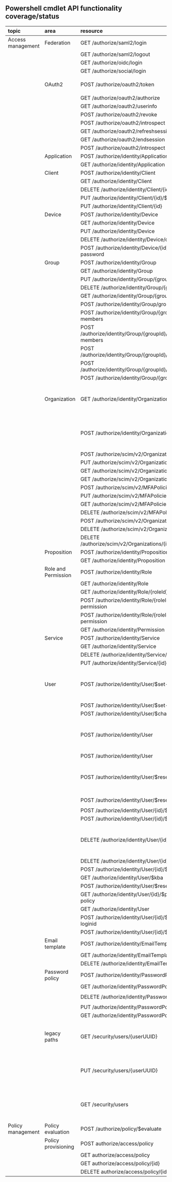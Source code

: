 ## Powershell cmdlet API functionality coverage/status
|topic|area|resource|version|Status|cmdlet(s)|Notes|
|:----|:---|:-------|:-----:|:----:|:-----|:----|
|Access management|Federation|GET /authorize/saml2/login|1|Future||
|||GET /authorize/saml2/logout|1|Future||
|||GET /authorize/oidc/login|1|Future||
|||GET /authorize/social/login|1|Future||
||OAuth2|POST /authorize/oauth2/token|2|Supported|`Get-AuthorizationHeader`, `Get-TokenFromJWT`|
|||GET /authorize/oauth2/authorize|2|Future||
|||GET /authorize/oauth2/userinfo|2|Supported|`Get-UserInfo`|
|||POST /authorize/oauth2/revoke|2|Future||
|||POST /authorize/oauth2/introspect|3|Supported|`Get-Introspect`|
|||GET /authorize/oauth2/refreshsession|2|Future||
|||GET /authorize/oauth2/endsession|2|Future||
|||POST /authorize/oauth2/introspect|3|Supported|`Get-Introspect`|
||Application|POST /authorize/identity/Application|1|Supported|`Add-Application`|
|||GET /authorize/identity/Application|1|Supported|`Get-Applications`||
||Client|POST /authorize/identity/Client|1|Supported|`Add-Client`|
|||GET /authorize/identity/Client|1|Supported|`Get-Clients`|
|||DELETE /authorize/identity/Client/{id}|1|Supported|`Remove-Client`|
|||PUT /authorize/identity/Client/{id}/$scopes|1|Supported|`Set-ClientScopes`|
|||PUT /authorize/identity/Client/{id}|1|Supported|`Set-Client`|
||Device|POST /authorize/identity/Device|1|Supported|`Add-Device`|
|||GET /authorize/identity/Device|1|Supported|`Get-Device`|
|||PUT /authorize/identity/Device|1|Supported|`Set-Device`|
|||DELETE /authorize/identity/Device/deviceid|1|Supported|`Remove-Device`|
|||POST /authorize/identity/Device/{id}/$change-password|1|Supported|`New-DevicePassword`|
||Group|POST /authorize/identity/Group|1|Supported|`Add-Group`|
|||GET /authorize/identity/Group|1|Supported|`Get-Groups`|
|||PUT /authorize/identity/Group/{groupId}|1|Future||
|||DELETE /authorize/identity/Group/{groupId}|1|Supported|`Remove-Group`|
|||GET /authorize/identity/Group/{groupId}|1|Supported|`Get-Group`|
|||POST /authorize/identity/Group/groupID/$remove|1|Supported|`Remove-GroupIdentity`|
|||POST /authorize/identity/Group/{groupId}/$add-members|1|Supported|`Set-GroupMember`|
|||POST /authorize/identity/Group/{groupId}/$remove-members|1|Supported|`Remove-GroupMember`||
|||POST /authorize/identity/Group/{groupId}/$assign-role|1|Supported|`Set-GroupRole`|
|||POST /authorize/identity/Group/{groupId}/$remove-role|1|Supported|`Clear-GroupRole`|
|||POST /authorize/identity/Group/{groupID}/$assign|1|Supported|`Set-GroupIdentity`|
||Organization|GET /authorize/identity/Organization|1|No Support|-|no plans to support old API|
|||POST /authorize/identity/Organization/{id}/$mfa|1|No Support|-|no plans to support old API|
|||POST /authorize/scim/v2/Organizations|2|Supported|`Add-Org`|
|||PUT /authorize/scim/v2/Organizations/{id}|2|Supported|`Set-Org`|
|||GET /authorize/scim/v2/Organizations/{id}|2|Supported|`Get-Org`|
|||GET /authorize/scim/v2/Organizations|2|Supported|`Get-Orgs`|
|||POST /authorize/scim/v2/MFAPolicies|2|Supported|`Add-MFAPolicy`|
|||PUT /authorize/scim/v2/MFAPolicies/{id}|2|Supported|`Set-MfaPolicy`|
|||GET /authorize/scim/v2/MFAPolicies/{id}|2|Supported|`Get-MfaPolicy`|
|||DELETE /authorize/scim/v2/MFAPolicies/{id}|2|Supported|`Remove-MfaPolicy`|
|||POST /authorize/scim/v2/Organizations/{id}/status|2|Supported|`Set-Org`|
|||DELETE /authorize/scim/v2/Organizations/{id}|2|Supported|`Remove-Org`|
|||DELETE /authorize/scim/v2/Organizations/{id}/deleteStatus|2|Supported|`Get-OrgRemoveStatus`|
||Proposition|POST /authorize/identity/Proposition|1|Supported|`Add-Proposition`|
|||GET /authorize/identity/Proposition|1|Supported|`Get-Propositions`|
||Role and Permission|POST /authorize/identity/Role|1|Supported|`Add-Role`|
|||GET /authorize/identity/Role|1|Supported|`Get-Roles`|
|||GET /authorize/identity/Role/{roleId}|1|Supported|`Get-Role`|
|||POST /authorize/identity/Role/{roleId}/$assign-permission|1|Supported|`Add-Permissions`|
|||POST /authorize/identity/Role/{roleId}/$remove-permission|1|Supported|`Remove-Permissions`|
|||GET /authorize/identity/Permission|1|Supported|`Get-Permissions`|
||Service|POST /authorize/identity/Service|1|Supported|`Add-Service`|
|||GET /authorize/identity/Service|1|Supported|`Get-Service`|
|||DELETE /authorize/identity/Service/{id}|1|Supported|`Remove-Service`|
|||PUT /authorize/identity/Service/{id}/$scopes|1|Future||
||User|POST /authorize/identity/User/$set-password|1|No Support|-|no plans to support old API|
|||POST /authorize/identity/User/$set-password|2|Supported|`Set-UserPassword`|
|||POST /authorize/identity/User/$change-password|1|Supported|`New-UserPassword`|
|||POST /authorize/identity/User|1|No Support|-|no plans to support old API|
|||POST /authorize/identity/User|2|Supported|`Add-User`|
|||POST /authorize/identity/User/$resend-activation|1|No Support|-|no plans to support old API|
|||POST /authorize/identity/User/$resend-activation|2|Supported|`New-UserResendActivation`|
|||POST /authorize/identity/User/{id}/$mfa|1|Future||
|||POST /authorize/identity/User/{id}/$unlock|1|Supported|`Set-UserUnlock`|
|||DELETE /authorize/identity/User/{id}|1|No Suppprt|-|no plans to support old API|
|||DELETE /authorize/identity/User/{id}|2|Supported|`Remove-User`|
|||POST /authorize/identity/User/{id}/$kba|1|Supported|`Set-UserKba`|
|||GET /authorize/identity/User/$kba|1|Supported|`Get-UserKba`|
|||POST /authorize/identity/User/$reset-password|1|Supported|`Reset-UserPassword`|
|||GET /authorize/identity/User/{id}/$password-policy|1|Future||
|||GET /authorize/identity/User|2|Supported|`Get-UserIds`|
|||POST /authorize/identity/User/{id}/$change-loginid|2|Supported|`Set-UserNewLoginId`|
|||POST /authorize/identity/User/{id}/$mfa-reset|2|Supported|`Reset-UserMfa`|
||Email template|POST /authorize/identity/EmailTemplate|1|Future||
|||GET /authorize/identity/EmailTemplate|1|Future||
|||DELETE /authorize/identity/EmailTemplate/{id}|1|Future||
||Password policy|POST /authorize/identity/PasswordPolicy|1|Supported|`Add-PasswordPolicy`||
|||GET /authorize/identity/PasswordPolicy|1|Supported|`Get-PasswordPolicies`|
|||DELETE /authorize/identity/PasswordPolicy/{id}|1|Supported|`Remove-PasswordPolicy`|
|||PUT /authorize/identity/PasswordPolicy/{id}|1|Supported|`Set-PasswordPolicy`|
|||GET /authorize/identity/PasswordPolicy/{id}|1|Supported|`Get-PasswordPolicy`|
||legacy paths|GET /security/users/{userUUID}|1|No Support||no plans to support old API
|||PUT /security/users/{userUUID}|1|Future|No Support|no plans to support old API
|||GET /security/users|1|Future|No Support|no plans to support old API
|Policy management|Policy evaluation|POST /authorize/policy/$evaluate|3|Supported|`Get-Evaluate`|
||Policy provisioning|POST authorize/access/policy|1|Future||
|||GET authorize/access/policy|1|Future||
|||GET authorize/access/policy/{id}|1|Future||
|||DELETE authorize/access/policy/{id}|1|Future||